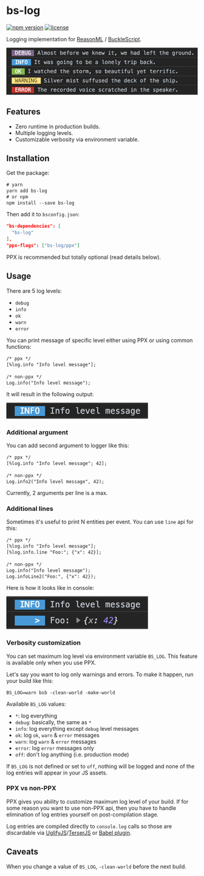 # bs-log

[![npm version](https://img.shields.io/npm/v/bs-log.svg?style=flat-square)](https://www.npmjs.com/package/bs-log)
[![license](https://img.shields.io/npm/l/bs-log.svg?style=flat-square)](https://www.npmjs.com/package/bs-log)

Logging implementation for [ReasonML](https://reasonml.github.io) / [BuckleScript](https://bucklescript.github.io).

![bs-log](./.assets/all.png)

## Features
- Zero runtime in production builds.
- Multiple logging levels.
- Customizable verbosity via environment variable.

## Installation
Get the package:

```shell
# yarn
yarn add bs-log
# or npm
npm install --save bs-log
```

Then add it to `bsconfig.json`:

```json
"bs-dependencies": [
  "bs-log"
],
"ppx-flags": ["bs-log/ppx"]
```

PPX is recommended but totally optional (read details below).

## Usage
There are 5 log levels:
- `debug`
- `info`
- `ok`
- `warn`
- `error`

You can print message of specific level either using PPX or using common functions:

```reason
/* ppx */
[%log.info "Info level message"];

/* non-ppx */
Log.info("Info level message");
```

It will result in the following output:

![output](./.assets/info.png)

### Additional argument
You can add second argument to logger like this:

```reason
/* ppx */
[%log.info "Info level message"; 42];

/* non-ppx */
Log.info2("Info level message", 42);
```

Currently, 2 arguments per line is a max.

### Additional lines
Sometimes it's useful to print N entities per event. You can use `line` api for this:

```reason
/* ppx */
[%log.info "Info level message"];
[%log.info.line "Foo:"; {"x": 42}];

/* non-ppx */
Log.info("Info level message");
Log.infoLine2("Foo:", {"x": 42});
```

Here is how it looks like in console:

![output](./.assets/info-line.png)

### Verbosity customization
You can set maximum log level via environment variable `BS_LOG`. This feature is available only when you use PPX.

Let's say you want to log only warnings and errors. To make it happen, run your build like this:

```shell
BS_LOG=warn bsb -clean-world -make-world
```

Available `BS_LOG` values:
- `*`: log everything
- `debug`: basically, the same as `*`
- `info`: log everything except `debug` level messages
- `ok`: log `ok`, `warn` & `error` messages
- `warn`: log `warn` & `error` messages
- `error`: log `error` messages only
- `off`: don't log anything (i.e. production mode)

If `BS_LOG` is not defined or set to `off`, nothing will be logged and none of the log entries will appear in your JS assets.

### PPX vs non-PPX
PPX gives you ability to customize maximum log level of your build. If for some reason you want to use non-PPX api, then you have to handle elimination of log entries yourself on post-compilation stage.

Log entries are compiled directly to `console.log` calls so those are discardable via [UglifyJS](https://github.com/mishoo/UglifyJS2#compress-options)/[TerserJS](https://github.com/terser-js/terser#compress-options) or [Babel plugin](https://babeljs.io/docs/en/babel-plugin-transform-remove-console).

## Caveats
When you change a value of `BS_LOG`, `-clean-world` before the next build.

